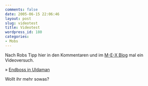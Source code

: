 ```yaml
---
comments: false
date: 2005-06-15 22:06:46
layout: post
slug: videotest
title: Videotest
wordpress_id: 180
categories:
- Mobs
---
```


Nach Robs Tipp hier in den Kommentaren und im [M-E-X Blog](http://www.m-e-x.de/blog/) mal ein Videoversuch.

» [Endboss in Uldaman](http://www.youtube.com/?v=mq6IPL6OQHc)

 Wollt ihr mehr sowas?
